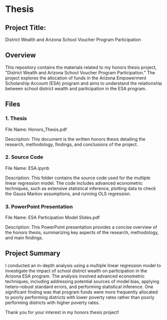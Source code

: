 # Thesis

## Project Title: 

District Wealth and Arizona School Voucher Program Participation

## Overview

This repository contains the materials related to my honors thesis project, "District Wealth and Arizona School Voucher Program Participation." The project explores the allocation of funds in the Arizona Empowerment Scholarship Account (ESA) program and aims to understand the relationship between school district wealth and participation in the ESA program.

## Files
### 1. Thesis

File Name: Honors_Thesis.pdf

Description: This document is the written honors thesis detailing the research, methodology, findings, and conclusions of the project.

### 2. Source Code

File Name: ESA.ipynb

Description: This folder contains the source code used for the multiple linear regression model. The code includes advanced econometric techniques, such as extensive statistical inference, plotting data to check the Gauss Markov assumptions, and running OLS regression.

### 3. PowerPoint Presentation

File Name: ESA Participation Model Slides.pdf

Description: This PowerPoint presentation provides a concise overview of the honors thesis, summarizing key aspects of the research, methodology, and main findings.

## Project Summary

I conducted an in-depth analysis using a multiple linear regression model to investigate the impact of school district wealth on participation in the Arizona ESA program. The analysis involved advanced econometric techniques, including addressing potential sources of model bias, applying hetero-robust standard errors, and performing statistical inference. One significant finding was that program funds were more frequently allocated to poorly performing districts with lower poverty rates rather than poorly performing districts with higher poverty rates.

Thank you for your interest in my honors thesis project!
